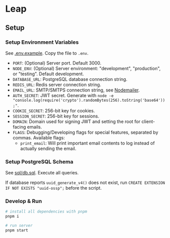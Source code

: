 # Leap 

## Setup

### Setup Environment Variables

See [.env.example](.env.example). Copy the file to `.env`. 

* `PORT`: (Optional) Server port. Default 3000.
* `NODE_ENV`: (Optional) Server environment: "development", "production", or "testing". Default development. 
* `DATABASE_URL`: PostgreSQL database connection string. 
* `REDIS_URL`: Redis server connection string.
* `EMAIL_URL`: SMTP/SMTPS connection string, see [Nodemailer](https://nodemailer.com/smtp/).
* `AUTH_SECRET`: JWT secret. Generate with `node -e "console.log(require('crypto').randomBytes(256).toString('base64'));"`.
* `COOKIE_SECRET`: 256-bit key for cookies.
* `SESSION_SECRET`: 256-bit key for sessions.
* `DOMAIN`: Domain used for signing JWT and setting the root for client-facing emails.
* `FLAGS`: Debugging/Developing flags for special features, separated by commas. Available flags:
    * `print_email`: Will print important email contents to log instead of actually sending the email.

### Setup PostgreSQL Schema

See [sql/db.sql](sql/db.sql). Execute all queries. 

If database reports `uuid_generate_v4()` does not exist, run `CREATE EXTENSION IF NOT EXISTS "uuid-ossp";` before the script.

### Develop & Run

```bash
# install all dependencies with pnpm
pnpm i

# run server
pnpm start
```
